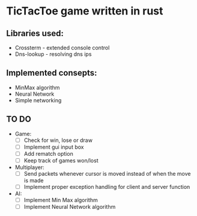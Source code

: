 # TicTacToe game written in rust
## Libraries used:
  - Crossterm - extended console control
  - Dns-lookup - resolving dns ips
## Implemented consepts: 
  - MinMax algorithm
  - Neural Network
  - Simple networking
## TO DO
  - Game:
    - [ ] Check for win, lose or draw
    - [ ] Implement gui input box
    - [ ] Add rematch option
    - [ ] Keep track of games won/lost
  - Multiplayer:
    - [ ] Send packets whenever cursor is moved instead of when the move is made
    - [ ] Implement proper exception handling for client and server function
  - AI:
    - [ ] Implement Min Max algorithm
    - [ ] Implement Neural Network algorithm
